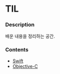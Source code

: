 # TIL

### Description

배운 내용을 정리하는 공간.



### Contents

- [Swift](Swift)
- [Objective-C](Objective-C)

